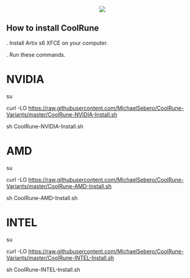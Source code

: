 <p align="center">
	<img src="https://i.postimg.cc/VLTRqVvW/logo.png" />

## How to install CoolRune

. Install Artix s6 XFCE on your computer.

. Run these commands.

# NVIDIA

su
	
curl -LO https://raw.githubusercontent.com/MichaelSebero/CoolRune-Variants/master/CoolRune-NVIDIA-Install.sh
	
sh CoolRune-NVIDIA-Install.sh

# AMD

su
	
curl -LO https://raw.githubusercontent.com/MichaelSebero/CoolRune-Variants/master/CoolRune-AMD-Install.sh
	
sh CoolRune-AMD-Install.sh

# INTEL

su
	
curl -LO https://raw.githubusercontent.com/MichaelSebero/CoolRune-Variants/master/CoolRune-INTEL-Install.sh
	
sh CoolRune-INTEL-Install.sh
